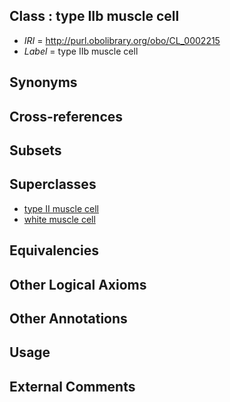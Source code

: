 
## Class : type IIb muscle cell

 * *IRI* = http://purl.obolibrary.org/obo/CL_0002215
 * *Label* = type IIb muscle cell

## Synonyms


## Cross-references


## Subsets


## Superclasses

 * [type II muscle cell](../../CL/12/CL_0002212.md)
 * [white muscle cell](../../CL/13/CL_0002213.md)

## Equivalencies


## Other Logical Axioms


## Other Annotations


## Usage


## External Comments

